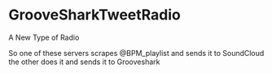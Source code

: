 GrooveSharkTweetRadio
=====================

A New Type of Radio

So one of these servers scrapes @BPM_playlist and sends it to SoundCloud the other does it and sends it to Grooveshark
